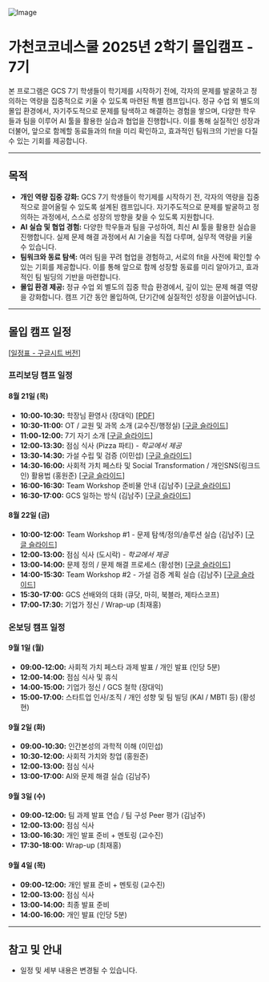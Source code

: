 ![Image](https://github.com/user-attachments/assets/8be1ef8a-87d3-46d6-b914-af968cc0fc2a)

# 가천코코네스쿨 2025년 2학기 몰입캠프 - 7기

본 프로그램은 GCS 7기 학생들이 학기제를 시작하기 전에, 각자의 문제를 발굴하고 정의하는 역량을 집중적으로 키울 수 있도록 마련된 특별 캠프입니다. 정규 수업 외 별도의 몰입 환경에서, 자기주도적으로 문제를 탐색하고 해결하는 경험을 쌓으며, 다양한 학우들과 팀을 이루어 AI 툴을 활용한 실습과 협업을 진행합니다. 이를 통해 실질적인 성장과 더불어, 앞으로 함께할 동료들과의 fit을 미리 확인하고, 효과적인 팀워크의 기반을 다질 수 있는 기회를 제공합니다.

---

## 목적

- **개인 역량 집중 강화:** GCS 7기 학생들이 학기제를 시작하기 전, 각자의 역량을 집중적으로 끌어올릴 수 있도록 설계된 캠프입니다. 자기주도적으로 문제를 발굴하고 정의하는 과정에서, 스스로 성장의 방향을 찾을 수 있도록 지원합니다.
- **AI 실습 및 협업 경험:** 다양한 학우들과 팀을 구성하여, 최신 AI 툴을 활용한 실습을 진행합니다. 실제 문제 해결 과정에서 AI 기술을 직접 다루며, 실무적 역량을 키울 수 있습니다.
- **팀워크와 동료 탐색:** 여러 팀을 꾸려 협업을 경험하고, 서로의 fit을 사전에 확인할 수 있는 기회를 제공합니다. 이를 통해 앞으로 함께 성장할 동료를 미리 알아가고, 효과적인 팀 빌딩의 기반을 마련합니다.
- **몰입 환경 제공:** 정규 수업 외 별도의 집중 학습 환경에서, 깊이 있는 문제 해결 역량을 강화합니다. 캠프 기간 동안 몰입하여, 단기간에 실질적인 성장을 이끌어냅니다.

---

## 몰입 캠프 일정

[[일정표 - 구글시트 버전](https://docs.google.com/spreadsheets/d/1PGWBaDwGRvTO6FyKbXaUWZdkt9lrtVsDPfFAg3E6ld0/edit?gid=371050693#gid=371050693)]

### 프리보딩 캠프 일정

#### 8월 21일 (목)

- **10:00-10:30:** 학장님 환영사 (장대익) [[PDF](https://drive.google.com/file/d/1mZx97r3tEmcOEtUoSWZHpibB9mk9TvF7/view?usp=drive_link)]
- **10:30-11:00:** OT / 교원 및 과목 소개 (교수진/행정실) [[구글 슬라이드](https://docs.google.com/presentation/d/1Gj6BwvvwGqoXxQcLwY8Vtew7jh3txWvIIXS5_AStDdY/edit?usp=drive_link)]
- **11:00-12:00:** 7기 자기 소개 [[구글 슬라이드](https://docs.google.com/presentation/d/1ZPaufqBEWVzl0gvq6qzKFB9ZOp3rZ6jG/edit?slide=id.p3#slide=id.p3)]
- **12:00-13:30:** 점심 식사 (Pizza 파티) - _학교에서 제공_
- **13:30-14:30:** 가설 수립 및 검증 (이민섭) [[구글 슬라이드](https://docs.google.com/presentation/d/1XFAh5w2hKcPdkZvLfHsLNLZ4D9W5Et6R3BiXxtY0ckE/edit?usp=drive_link)]
- **14:30-16:00:** 사회적 가치 페스타 및 Social Transformation / 개인SNS(링크드인) 활용법 (홍원준) [[구글 슬라이드](https://docs.google.com/presentation/d/1elhl0_wx29LtD63dSubwuu2yLAcguemJGg_RwVFX0E0/edit?slide=id.g376bf539199_0_275#slide=id.g376bf539199_0_275)]
- **16:00-16:30:** Team Workshop 준비물 안내 (김남주) [[구글 슬라이드](https://docs.google.com/presentation/d/1wNnqsVDUmxW-aY-bU4tpU7pRfE5fgob-Vf3jfVAVhv8/edit?slide=id.g37685376f66_0_16#slide=id.g37685376f66_0_16)]
- **16:30-17:00:** GCS 일하는 방식 (김남주) [[구글 슬라이드](https://docs.google.com/presentation/d/1XaBPRkB-lNklN6bpCbXaVxt5G1APhh2xh9B--ELOQS4/edit?slide=id.g3768ef1e231_0_0#slide=id.g3768ef1e231_0_0)]


#### 8월 22일 (금)

- **10:00-12:00:** Team Workshop #1 - 문제 탐색/정의/솔루션 실습 (김남주) [[구글 슬라이드](https://docs.google.com/presentation/d/1T6NsJwjRQLeRmbkDbQx7Hyzf4RadapyBt31I5_V4iAg/edit?slide=id.g33f59b1cc15_0_0#slide=id.g33f59b1cc15_0_0)]
- **12:00-13:00:** 점심 식사 (도시락) - _학교에서 제공_
- **13:00-14:00:** 문제 정의 / 문제 해결 프로세스 (황성현) [[구글 슬라이드](https://docs.google.com/presentation/d/1ZngcQO8pznvsGBf2FupxaA29ed3Q6nEt/edit?slide=id.p1#slide=id.p1)]
- **14:00-15:30:** Team Workshop #2 - 가설 검증 계획 실습 (김남주) [[구글 슬라이드](https://docs.google.com/presentation/d/135Gl3KwQUPMCaRYCWLeHfOKJpUrwN3JUuRno4h02faE/edit?slide=id.g33f59b1cc15_0_0#slide=id.g33f59b1cc15_0_0)]
- **15:30-17:00:** GCS 선배와의 대화 (큐닷, 마히, 북블라, 제타스코프)
- **17:00-17:30:** 기업가 정신 / Wrap-up (최재홍)

### 온보딩 캠프 일정

#### 9월 1일 (월)

- **09:00-12:00:** 사회적 가치 페스타 과제 발표 / 개인 발표 (인당 5분)
- **12:00-14:00:** 점심 식사 및 휴식
- **14:00-15:00:** 기업가 정신 / GCS 철학 (장대익)
- **15:00-17:00:** 스타트업 인사/조직 / 개인 성향 및 팀 빌딩 (KAI / MBTI 등) (황성현)

#### 9월 2일 (화)

- **09:00-10:30:** 인간본성의 과학적 이해 (이민섭)
- **10:30-12:00:** 사회적 가치와 창업 (홍원준)
- **12:00-13:00:** 점심 식사
- **13:00-17:00:** AI와 문제 해결 실습 (김남주)

#### 9월 3일 (수)

- **09:00-12:00:** 팀 과제 발표 연습 / 팀 구성 Peer 평가 (김남주)
- **12:00-13:00:** 점심 식사
- **13:00-16:30:** 개인 발표 준비 + 멘토링 (교수진)
- **17:30-18:00:** Wrap-up (최재홍)

#### 9월 4일 (목)

- **09:00-12:00:** 개인 발표 준비 + 멘토링 (교수진)
- **12:00-13:00:** 점심 식사
- **13:00-14:00:** 최종 발표 준비
- **14:00-16:00:** 개인 발표 (인당 5분)

---

## 참고 및 안내

- 일정 및 세부 내용은 변경될 수 있습니다.
